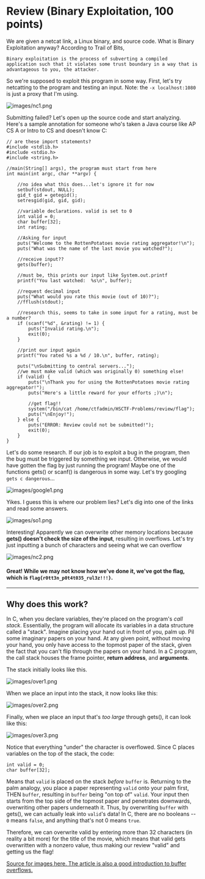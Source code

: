 # Review (Binary Exploitation, 100 points)

We are given a netcat link, a Linux binary, and source code. What is Binary Exploitation anyway? According to Trail of Bits, 
```
Binary exploitation is the process of subverting a compiled application such that it violates some trust boundary in a way that is advantageous to you, the attacker.
```

So we're supposed to exploit this program in some way. First, let's try netcatting to the program and testing an input. Note: the `-x localhost:1080` is just a proxy that I'm using.

![images/nc1.png](images/nc1.png)

Submitting failed? Let's open up the source code and start analyzing. Here's a sample annotation for someone who's taken a Java course like AP CS A or Intro to CS and doesn't know C:

```
// are these import statements?
#include <stdlib.h>
#include <stdio.h>
#include <string.h>

//main(String[] args), the program must start from here
int main(int argc, char **argv) {

	//no idea what this does...let's ignore it for now
	setbuf(stdout, NULL);
	gid_t gid = getegid();
	setresgid(gid, gid, gid);

	//variable declarations. valid is set to 0
	int valid = 0;
	char buffer[32];
	int rating;

	//Asking for input
	puts("Welcome to the RottenPotatoes movie rating aggregator!\n");
	puts("What was the name of the last movie you watched?");
	
    //receive input??
    gets(buffer);
    
    //must be, this prints our input like System.out.printf
	printf("You last watched:  %s\n", buffer);
    
    //request decimal input
	puts("What would you rate this movie (out of 10)?");
	//fflush(stdout);
    
    //research this, seems to take in some input for a rating, must be a number?
	if (scanf("%d", &rating) != 1) {
		puts("Invalid rating.\n");
		exit(0);
	}
    
    //print our input again
	printf("You rated %s a %d / 10.\n", buffer, rating);
	
    puts("\nSubmitting to central servers...");
	//we must make valid (which was originally 0) something else!
    if (valid) {
		puts("\nThank you for using the RottenPotatoes movie rating aggregator!");
		puts("Here's a little reward for your efforts ;)\n");
        
        //get flag!!
		system("/bin/cat /home/ctfadmin/HSCTF-Problems/review/flag");
		puts("\nEnjoy!");
	} else {
		puts("ERROR: Review could not be submitted!");
		exit(0);
	}
}

```

Let's do some research. If our job is to exploit a bug in the program, then the bug must be triggered by something we input. Otherwise, we would have gotten the flag by just running the program! Maybe one of the functions gets() or scanf() is dangerous in some way. Let's try googling `gets c dangerous`...

![images/google1.png](images/google1.png)

Yikes. I guess this is where our problem lies? Let's dig into one of the links and read some answers.

![images/so1.png](images/so1.png)

Interesting! Apparently we can overwrite other memory locations because **gets() doesn't check the size of the input**, resulting in overflows. Let's try just inputting a bunch of characters and seeing what we can overflow

![images/nc2.png](images/nc2.png)

#### Great! While we may not know how we've done it, we've got the flag, which is `flag{r0tt3n_p0t4t035_rul3z!!!}`.

-----

## Why does this work?


In C, when you declare variables, they're placed on the program's *call stack*. Essentially, the program will allocate its variables in a data structure called a "stack". Imagine placing your hand out in front of you, palm up. Pil some imaginary papers on your hand. At any given point, without moving your hand, you only have access to the topmost paper of the stack, given the fact that you can't flip through the papers on your hand. In a C program, the call stack houses the frame pointer, **return address**, and **arguments**.

The stack initially looks like this.

![images/over1.png](images/over1.png)

When we place an input into the stack, it now looks like this:

![images/over2.png](images/over2.png)

Finally, when we place an input that's *too large* through gets(), it can look like this:

![images/over3.png](images/over3.png)

Notice that everything "under" the character is overflowed. Since C places variables on the top of the stack, the code:

```
int valid = 0;
char buffer[32];
```

Means that `valid` is placed on the stack *before* `buffer` is. Returning to the palm analogy, you place a paper representing `valid` onto your palm first, THEN `buffer`, resulting in `buffer` being "on top of" `valid`. Your input then starts from the top side of the topmost paper and penetrates downwards, overwriting other papers underneath it. Thus, by overwriting `buffer` with gets(), we can actually leak into `valid`'s data! In C, there are no booleans -- `0` means `false`, and anything that's not 0 means `true`. 

Therefore, we can overwrite valid by entering more than 32 characters (in reality a bit more) for the title of the movie, which means that valid gets overwritten with a nonzero value, thus making our review "valid" and getting us the flag!

[Source for images here. The article is also a good introduction to buffer overflows.](https://en.wikipedia.org/wiki/Stack_buffer_overflow)